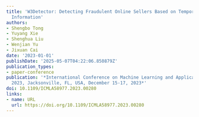 ```yaml
---
title: 'W3Detector: Detecting Fraudulent Online Sellers Based on Temporal and Spacial
  Information'
authors:
- Shengbo Tong
- Yuyang Xie
- Shenghua Liu
- Wenjian Yu
- Jixuan Cai
date: '2023-01-01'
publishDate: '2025-05-07T04:22:06.850879Z'
publication_types:
- paper-conference
publication: '*International Conference on Machine Learning and Applications, ICMLA
  2023, Jacksonville, FL, USA, December 15-17, 2023*'
doi: 10.1109/ICMLA58977.2023.00280
links:
- name: URL
  url: https://doi.org/10.1109/ICMLA58977.2023.00280
---
```

